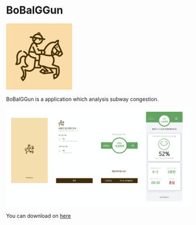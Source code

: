 # BoBalGGun

![](https://github.com/Uzihoon/BoBalGGun/blob/master/img/app.png)

BoBalGGun is a application which analysis subway congestion.

![](https://github.com/Uzihoon/BoBalGGun/blob/master/img/screen.png)

You can download on [here](https://play.google.com/store/apps/details?id=com.bobalggun&hl=en)